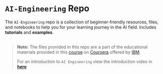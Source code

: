 # `AI-Engineering` Repo
The `AI-Engineering` repo is a collection of beginner-friendly resources, files, and notebooks to help you for your learning journey in the AI field. Includes **tutorials** and **examples**.
<br>
<br>
> **Note:** The files provided in this repo are a part of the educational materials provided in this <a href='https://www.coursera.org/professional-certificates/ai-engineer'>course</a> on <a href='https://www.coursera.org/'>Coursera</a> offered by <a href='https://www.ibm.com/'>IBM</a>.
>
> For an introduction to `AI Engineering` view the introduction video in <a href='https://github.com/Shahin-Mjz/AI-Engineering/issues/1'>**here**</a>

